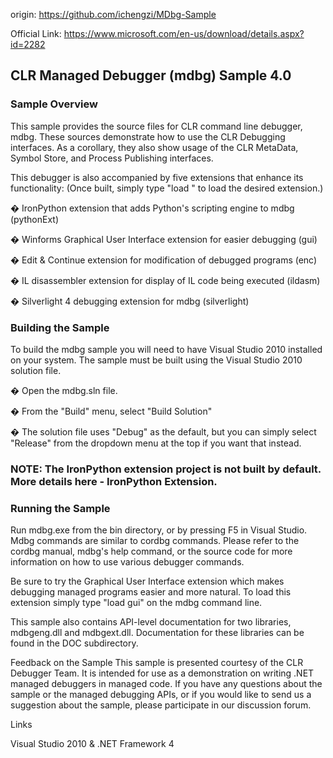 origin: https://github.com/ichengzi/MDbg-Sample

Official Link: https://www.microsoft.com/en-us/download/details.aspx?id=2282

## CLR Managed Debugger (mdbg) Sample 4.0
 

### Sample Overview
This sample provides the source files for CLR command line debugger, mdbg.  These sources demonstrate how to use the CLR Debugging interfaces.  As a corollary, they also show usage of the CLR MetaData, Symbol Store, and Process Publishing interfaces.

 

This debugger is also accompanied by five extensions that enhance its functionality: 
(Once built, simply type "load <file>" to load the desired extension.)

�         IronPython extension that adds Python's scripting engine to mdbg (pythonExt)

�         Winforms Graphical User Interface extension for easier debugging (gui)

�         Edit & Continue extension for modification of debugged programs (enc)

�         IL disassembler extension for display of IL code being executed (ildasm)

�         Silverlight 4 debugging extension for mdbg (silverlight)

 

### Building the Sample
To build the mdbg sample you will need to have Visual Studio 2010 installed on your system. The sample must be built using the Visual Studio 2010 solution file.

 

�         Open the mdbg.sln file.

�         From the "Build" menu, select "Build Solution"

�         The solution file uses "Debug" as the default, but you can simply select "Release" from the dropdown menu at the top if you want that instead.

 

### NOTE: The IronPython extension project is not built by default. More details here - IronPython Extension.

 
### Running the Sample
Run mdbg.exe from the bin directory, or by pressing F5 in Visual Studio.  Mdbg commands are similar to cordbg commands. Please refer to the cordbg manual, mdbg's help command, or the source code for more information on how to use various debugger commands.

 

Be sure to try the Graphical User Interface extension which makes debugging managed programs easier and more natural.  To load this extension simply type "load gui" on the mdbg command line.

 

This sample also contains API-level documentation for two libraries, mdbgeng.dll and mdbgext.dll.  Documentation for these libraries can be found in the DOC subdirectory.

 

Feedback on the Sample
This sample is presented courtesy of the CLR Debugger Team. It is intended for use as a demonstration on writing .NET managed debuggers in managed code. If you have any questions about the sample or the managed debugging APIs, or if you would like to send us a suggestion about the sample, please participate in our discussion forum.

 

 

Links

 
Visual Studio 2010 & .NET Framework 4
 


